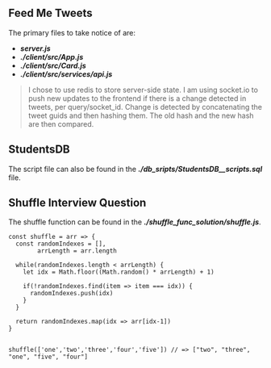 ## Feed Me Tweets

The primary files to take notice of are:
* **_server.js_**
* **_./client/src/App.js_**
* **_./client/src/Card.js_**
* **_./client/src/services/api.js_**

> I chose to use redis to store server-side state. I am using socket.io to push new updates to the frontend if there is a change detected in tweets, per query/socket_id. Change is detected by concatenating the tweet guids and then hashing them. The old hash and the new hash are then compared.


## StudentsDB

The script file can also be found in the **_./db_sripts/StudentsDB__scripts.sql_** file.


## Shuffle Interview Question

The shuffle function can be found in the **_./shuffle_func_solution/shuffle.js_**.

    const shuffle = arr => {
      const randomIndexes = [],
            arrLength = arr.length

      while(randomIndexes.length < arrLength) {
        let idx = Math.floor((Math.random() * arrLength) + 1)
      
        if(!randomIndexes.find(item => item === idx)) {
          randomIndexes.push(idx)
        }
      }

      return randomIndexes.map(idx => arr[idx-1])
    }


    shuffle(['one','two','three','four','five']) // => ["two", "three", "one", "five", "four"]
